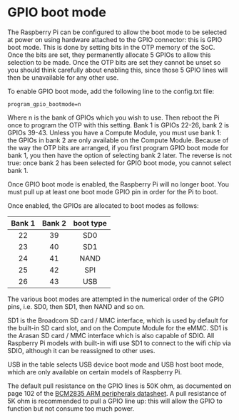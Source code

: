 # GPIO boot mode

The Raspberry Pi can be configured to allow the boot mode to be selected at power on using hardware attached to the GPIO connector: this is GPIO boot mode. This is done by setting bits in the OTP memory of the SoC. Once the bits are set, they permanently allocate 5 GPIOs to allow this selection to be made. Once the OTP bits are set they cannot be unset so you should think carefully about enabling this, since those 5 GPIO lines will then be unavailable for any other use.

To enable GPIO boot mode, add the following line to the config.txt file:

```
program_gpio_bootmode=n
```

Where n is the bank of GPIOs which you wish to use. Then reboot the Pi once to program the OTP with this setting. Bank 1 is GPIOs 22-26, bank 2 is GPIOs 39-43. Unless you have a Compute Module, you must use bank 1: the GPIOs in bank 2 are only available on the Compute Module. Because of the way the OTP bits are arranged, if you first program GPIO boot mode for bank 1, you then have the option of selecting bank 2 later. The reverse is not true: once bank 2 has been selected for GPIO boot mode, you cannot select bank 1.

Once GPIO boot mode is enabled, the Raspberry Pi will no longer boot. You must pull up at least one boot mode GPIO pin in order for the Pi to boot.

Once enabled, the GPIOs are allocated to boot modes as follows:

|Bank 1|Bank 2|boot type|
|:----:|:---:|:-------:|
|22    |39   |SD0      |
|23    |40   |SD1      |
|24    |41   |NAND     |
|25    |42   |SPI      |
|26    |43   |USB      |

The various boot modes are attempted in the numerical order of the GPIO pins, i.e. SD0, then SD1, then NAND and so on.

SD1 is the Broadcom SD card / MMC interface, which is used by default for the built-in SD card slot, and on the Compute Module for the eMMC. SD1 is the Arasan SD card / MMC interface which is also capable of SDIO. All Raspberry Pi models with built-in wifi use SD1 to connect to the wifi chip via SDIO, although it can be reassigned to other uses.

USB in the table selects USB device boot mode and USB host boot mode, which are only available on certain models of Raspberry Pi.

The default pull resistance on the GPIO lines is 50K ohm, as documented on page 102 of the [BCM2835 ARM peripherals datasheet](hardware/raspberrypi/bcm2835/BCM2835-ARM-Peripherals.pdf). A pull resistance of 5K ohm is recommended to pull a GPIO line up: this will allow the GPIO to function but not consume too much power.
